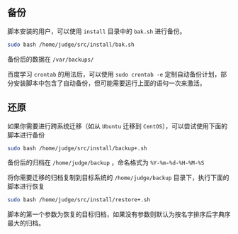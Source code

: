 ## 备份

脚本安装的用户，可以使用 `install` 目录中的 `bak.sh` 进行备份。

```bash
sudo bash /home/judge/src/install/bak.sh
```

备份后的数据在 `/var/backups/`

百度学习 `crontab` 的用法后，可以使用 `sudo crontab -e` 定制自动备份计划，部分安装脚本中包含了自动备份，但可能需要运行上面的语句一次来激活。

## 还原

如果你需要进行跨系统迁移（如从 `Ubuntu` 迁移到 `CentOS`），可以尝试使用下面的脚本进行备份
```bash
sudo bash /home/judge/src/install/backup+.sh
```

备份后的归档在 `/home/judge/backup` ，命名格式为 `%Y-%m-%d-%H-%M-%S`

将你需要迁移的归档复制到目标系统的 `/home/judge/backup` 目录下，执行下面的脚本进行恢复

```bash
sudo bash /home/judge/src/install/restore+.sh
```

脚本的第一个参数为恢复的目标归档，如果没有参数则默认为按名字排序后字典序最大的归档。